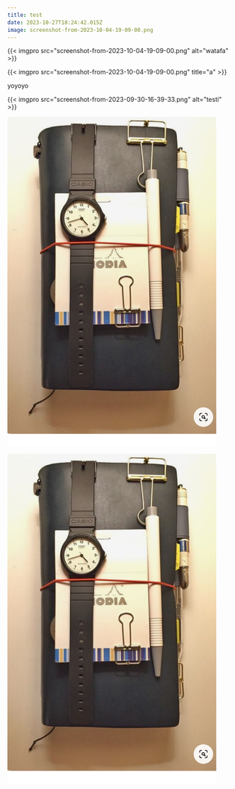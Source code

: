```yaml
---
title: test
date: 2023-10-27T18:24:42.015Z
image: screenshot-from-2023-10-04-19-09-00.png
---
```

{{< imgpro src="screenshot-from-2023-10-04-19-09-00.png" alt="watafa" >}}

{{< imgpro src="screenshot-from-2023-10-04-19-09-00.png" title="a" >}}

yoyoyo

{{< imgpro src="screenshot-from-2023-09-30-16-39-33.png" alt="testi" >}}

![a](screenshot-from-2023-10-04-17-15-14.png "a")

![b](screenshot-from-2023-10-04-17-15-14.png "b")